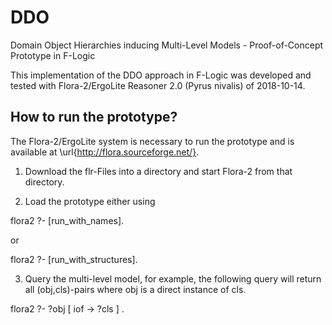 # DDO
Domain Object Hierarchies inducing Multi-Level Models - Proof-of-Concept Prototype in F-Logic

This implementation of the DDO approach in F-Logic was developed and tested with Flora-2/ErgoLite Reasoner 2.0 (Pyrus nivalis) of 2018-10-14.

## How to run the prototype?
The Flora-2/ErgoLite system is necessary to run the prototype and is available at \url{http://flora.sourceforge.net/}.

1. Download the flr-Files into a directory and start Flora-2 from that directory.

2. Load the prototype either using

flora2 ?- [run_with_names].

or 

flora2 ?- [run_with_structures].

3. Query the multi-level model, for example, the following query will return all (obj,cls)-pairs where obj is a direct instance of cls. 

flora2 ?- ?obj [ iof -> ?cls ] .
